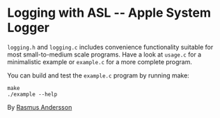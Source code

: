 # Logging with ASL -- Apple System Logger

`logging.h` and `logging.c` includes convenience functionality suitable for
most small-to-medium scale programs. Have a look at `usage.c` for a
minimalistic example or `example.c` for a more complete program.

You can build and test the `example.c` program by running make:

    make
    ./example --help

By [Rasmus Andersson](http://hunch.se/)
